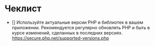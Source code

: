 # Чеклист


- [] Используйте актуальные версии PHP и библиотек в вашем приложении. Рекомендуется регулярно обновлять PHP и быть в курсе изменений, сделанных в последних версиях.
https://secure.php.net/supported-versions.php

